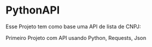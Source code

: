 # PythonAPI

Esse Projeto tem como base uma API de lista de CNPJ:

Primeiro Projeto com API usando Python, Requests, Json
